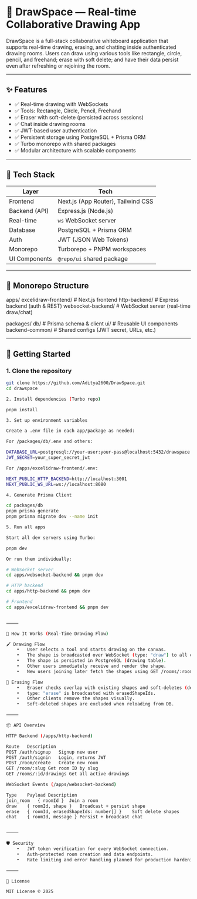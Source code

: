 # 🎨 DrawSpace — Real-time Collaborative Drawing App

DrawSpace is a full-stack collaborative whiteboard application that supports real-time drawing, erasing, and chatting inside authenticated drawing rooms. Users can draw using various tools like rectangle, circle, pencil, and freehand; erase with soft delete; and have their data persist even after refreshing or rejoining the room.

---

## ✨ Features

- ✅ Real-time drawing with WebSockets
- ✅ Tools: Rectangle, Circle, Pencil, Freehand
- ✅ Eraser with soft-delete (persisted across sessions)
- ✅ Chat inside drawing rooms
- ✅ JWT-based user authentication
- ✅ Persistent storage using PostgreSQL + Prisma ORM
- ✅ Turbo monorepo with shared packages
- ✅ Modular architecture with scalable components

---

## 🧱 Tech Stack

| Layer        | Tech                                        |
|-------------|---------------------------------------------|
| Frontend     | Next.js (App Router), Tailwind CSS          |
| Backend (API) | Express.js (Node.js)                        |
| Real-time    | `ws` WebSocket server                       |
| Database     | PostgreSQL + Prisma ORM                     |
| Auth         | JWT (JSON Web Tokens)                       |
| Monorepo     | Turborepo + PNPM workspaces                 |
| UI Components| `@repo/ui` shared package                   |

---

## 📁 Monorepo Structure

apps/
excelidraw-frontend/     # Next.js frontend
http-backend/            # Express backend (auth & REST)
websocket-backend/       # WebSocket server (real-time draw/chat)

packages/
db/                      # Prisma schema & client
ui/                      # Reusable UI components
backend-common/          # Shared configs (JWT secret, URLs, etc.)

---

## 🚀 Getting Started

### 1. Clone the repository

```bash
git clone https://github.com/Aditya2600/DrawSpace.git
cd drawspace

2. Install dependencies (Turbo repo)

pnpm install

3. Set up environment variables

Create a .env file in each app/package as needed:

For /packages/db/.env and others:

DATABASE_URL=postgresql://your-user:your-pass@localhost:5432/drawspace
JWT_SECRET=your_super_secret_jwt

For /apps/excelidraw-frontend/.env:

NEXT_PUBLIC_HTTP_BACKEND=http://localhost:3001
NEXT_PUBLIC_WS_URL=ws://localhost:8080

4. Generate Prisma Client

cd packages/db
pnpm prisma generate
pnpm prisma migrate dev --name init

5. Run all apps

Start all dev servers using Turbo:

pnpm dev

Or run them individually:

# WebSocket server
cd apps/websocket-backend && pnpm dev

# HTTP backend
cd apps/http-backend && pnpm dev

# Frontend
cd apps/excelidraw-frontend && pnpm dev


⸻

🧪 How It Works (Real-Time Drawing Flow)

🖌️ Drawing Flow
	•	User selects a tool and starts drawing on the canvas.
	•	The shape is broadcasted over WebSocket (type: "draw") to all clients in the same room.
	•	The shape is persisted in PostgreSQL (drawing table).
	•	Other users immediately receive and render the shape.
	•	New users joining later fetch the shapes using GET /rooms/:roomId/drawings.

🧽 Erasing Flow
	•	Eraser checks overlap with existing shapes and soft-deletes (deletedAt is set).
	•	type: "erase" is broadcasted with erasedShapeIds.
	•	Other clients remove the shapes visually.
	•	Soft-deleted shapes are excluded when reloading from DB.

⸻

📦 API Overview

HTTP Backend (/apps/http-backend)

Route	Description
POST /auth/signup	Signup new user
POST /auth/signin	Login, returns JWT
POST /room/create	Create new room
GET /room/:slug	Get room ID by slug
GET /rooms/:id/drawings	Get all active drawings

WebSocket Events (/apps/websocket-backend)

Type	Payload	Description
join_room	{ roomId }	Join a room
draw	{ roomId, shape }	Broadcast + persist shape
erase	{ roomId, erasedShapeIds: number[] }	Soft delete shapes
chat	{ roomId, message }	Persist + broadcast chat


⸻

🛡️ Security
	•	JWT token verification for every WebSocket connection.
	•	Auth-protected room creation and data endpoints.
	•	Rate limiting and error handling planned for production hardening.

⸻

🧾 License

MIT License © 2025 